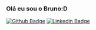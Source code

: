 ### Olá eu sou o Bruno:D
[![Github Badge](https://img.shields.io/badge/-Github-000?style=flat-square&logo=Github&logoColor=white&link=https://github.com/Brunodias101)](https://github.com/Brunodias101)
[![Linkedin Badge](https://img.shields.io/badge/-LinkedIn-blue?style=flat-square&logo=Linkedin&logoColor=white&link=https://www.linkedin.com/in/bruno-dias-1804b0206/)](https://www.linkedin.com/in/bruno-dias-1804b0206/)
